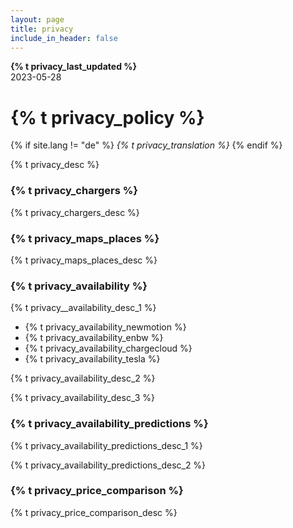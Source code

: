 ```yaml
---
layout: page
title: privacy
include_in_header: false
---
```


**{% t privacy_last_updated %}**  
2023-05-28

# {% t privacy_policy %}
{% if site.lang != "de" %}
*{% t privacy_translation %}*
{% endif %}

{% t privacy_desc %}

### {% t privacy_chargers %}
{% t privacy_chargers_desc %}

### {% t privacy_maps_places %}
{% t privacy_maps_places_desc %}

### {% t privacy_availability %}
{% t privacy__availability_desc_1 %}

- {% t privacy_availability_newmotion %}
- {% t privacy_availability_enbw %}
- {% t privacy_availability_chargecloud %}
- {% t privacy_availability_tesla %}

{% t privacy_availability_desc_2 %}

{% t privacy_availability_desc_3 %}

### {% t privacy_availability_predictions %}
{% t privacy_availability_predictions_desc_1 %}

{% t privacy_availability_predictions_desc_2 %}

### {% t privacy_price_comparison %}
{% t privacy_price_comparison_desc %}
